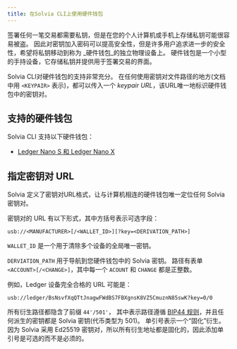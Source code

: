 ```yaml
---
title: 在Solvia CLI上使用硬件钱包
---
```


签署任何一笔交易都需要私钥，但是在您的个人计算机或手机上存储私钥可能很容易被盗。 因此对密钥加入密码可以提高安全性，但是许多用户追求进一步的安全性，希望将私钥移动到称为 _硬件钱包_的独立物理设备上。 硬件钱包是一个小型的手持设备，它存储私钥并提供用于签署交易的界面。

Solvia CLI对硬件钱包的支持非常充分。 在任何使用密钥对文件路径的地方(文档中用 `<KEYPAIR>` 表示)，都可以传入一个 _keypair URL_，该URL唯一地标识硬件钱包中的密钥对。

## 支持的硬件钱包

Solvia CLI 支持以下硬件钱包：

- [Ledger Nano S 和 Ledger Nano X](hardware-wallets/ledger.md)

## 指定密钥对 URL

Solvia 定义了密钥对URL格式，让与计算机相连的硬件钱包唯一定位任何 Solvia 密钥对。

密钥对的 URL 有以下形式，其中方括号表示可选字段：

```text
usb://<MANUFACTURER>[/<WALLET_ID>][?key=<DERIVATION_PATH>]
```

`WALLET_ID` 是一个用于清除多个设备的全局唯一密钥。

`DERVIATION_PATH` 用于导航到您硬件钱包中的 Solvia 密钥。 路径有表单 `<ACCOUNT>[/<CHANGE>]`，其中每一个 `ACOUNT` 和 `CHANGE` 都是正整数。

例如，Ledger 设备完全合格的 URL 可能是：

```text
usb://ledger/BsNsvfXqQTtJnagwFWdBS7FBXgnsK8VZ5CmuznN85swK?key=0/0
```

所有衍生路径都隐含了前缀 `44'/501'`， 其中表示路径遵循 [BIP44 规则](https://github.com/bitcoin/bips/blob/master/bip-0044.mediawiki)，并且任何派生的密钥都是 Solvia 密钥(代币类型为 501)。 单引号表示一个“固化”衍生。 因为 Solvia 采用 Ed25519 密钥对，所以所有衍生地址都是固化的，因此添加单引号是可选的而不是必须的。
